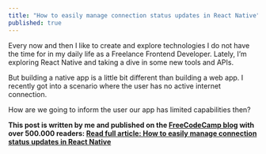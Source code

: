 ```yaml
---
title: "How to easily manage connection status updates in React Native"
published: true
---
```


Every now and then I like to create and explore technologies I do not have the time for in my daily life as a Freelance Frontend Developer. Lately, I’m exploring React Native and taking a dive in some new tools and APIs.


But building a native app is a little bit different than building a web app. I recently got into a scenario where the user has no active internet connection.


How are we going to inform the user our app has limited capabilities then?


**This post is written by me and published on the [FreeCodeCamp blog](https://medium.freecodecamp.org) with over 500.000 readers: 
[Read full article: How to easily manage connection status updates in React Native](https://medium.freecodecamp.org/easily-manage-connection-status-updates-in-react-native-28c9b4b0647f)**

